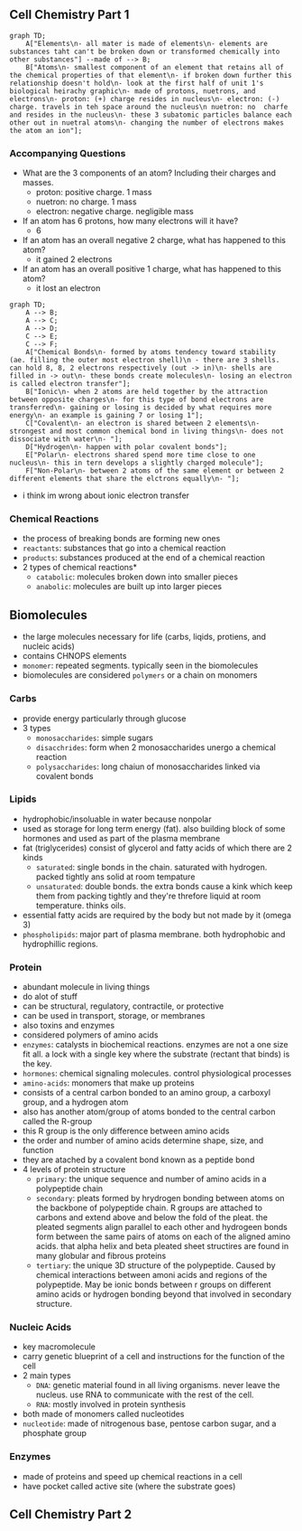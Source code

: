 <!-- each box is a key topic, bullets are notes about the topic. you may draw connections between topics. Think summarizing -->
## Cell Chemistry Part 1
```mermaid
graph TD;
    A["Elements\n- all mater is made of elements\n- elements are substances taht can't be broken down or transformed chemically into other substances"] --made of --> B;
    B["Atoms\n- smallest component of an element that retains all of the chemical properties of that element\n- if broken down further this relationship doesn't hold\n- look at the first half of unit 1's biological heirachy graphic\n- made of protons, nuetrons, and electrons\n- proton: (+) charge resides in nucleus\n- electron: (-) charge. travels in teh space around the nucleus\n nuetron: no  charfe and resides in the nucleus\n- these 3 subatomic particles balance each other out in nuetral atoms\n- changing the number of electrons makes the atom an ion"];
```
### Accompanying Questions
- What are the 3 components of an atom? Including their charges and masses.
    - proton: positive charge. 1 mass
    - nuetron: no charge. 1 mass
    - electron: negative charge. negligible mass
- If an atom has 6 protons, how many electrons will it have?
    - 6
- If an atom has an overall negative 2 charge, what has happened to this atom?
    - it gained 2 electrons
- If an atom has an overall positive 1 charge, what has happened to this atom?
    - it lost an electron


```mermaid
graph TD;
    A --> B;
    A --> C;
    A --> D;
    C --> E;
    C --> F;
    A["Chemical Bonds\n- formed by atoms tendency toward stability (ae. filling the outer most electron shell)\n - there are 3 shells. can hold 8, 8, 2 electrons respectively (out -> in)\n- shells are filled in -> out\n- these bonds create molecules\n- losing an electron is called electron transfer"];
    B["Ionic\n- when 2 atoms are held together by the attraction between opposite charges\n- for this type of bond electrons are transferred\n- gaining or losing is decided by what requires more energy\n- an example is gaining 7 or losing 1"];
    C["Covalent\n- an electron is shared between 2 elements\n- strongest and most common chemical bond in living things\n- does not dissociate with water\n- "];
    D["Hydrogen\n- happen with polar covalent bonds"];
    E["Polar\n- electrons shared spend more time close to one nucleus\n- this in tern develops a slightly charged molecule"];
    F["Non-Polar\n- between 2 atoms of the same element or between 2 different elements that share the elctrons equally\n- "];
```
- i think im wrong about ionic electron transfer

### Chemical Reactions
- the process of breaking bonds are forming new ones
- `reactants`: substances that go into a chemical reaction
- `products`: substances produced at the end of a chemical reaction
- 2 types of chemical reactions*
    - `catabolic`: molecules broken down into smaller pieces
    - `anabolic`: molecules are built up into larger pieces

## Biomolecules
- the large molecules necessary for life (carbs, liqids, protiens, and nucleic acids)
- contains CHNOPS elements
- `monomer`: repeated segments. typically seen in the biomolecules
- biomolecules are considered `polymers` or a chain on monomers

### Carbs
- provide energy particularly through glucose
- 3 types
    - `monosaccharides`: simple sugars
    - `disacchrides`: form when 2 monosaccharides unergo a chemical reaction
    - `polysaccharides`: long chaiun of monosaccharides linked via covalent bonds

### Lipids
- hydrophobic/insoluable in water because nonpolar
- used as storage for long term energy (fat). also building block of some hormones and used as part of the plasma membrane
- fat (triglycerides) consist of glycerol and fatty acids of which there are 2 kinds
    - `saturated`: single bonds in the chain. saturated with hydrogen. packed tightly ans solid at room tempature
    - `unsaturated`: double bonds. the extra bonds cause a kink which keep them from packing tightly and they're threfore liquid at room temperature. thinks oils.
- essential fatty acids are required by the body but not made by it (omega 3)
- `phospholipids`: major part of plasma membrane. both hydrophobic and hydrophillic regions.

### Protein
- abundant molecule in living things
- do alot of stuff
- can be structural, regulatory, contractile, or protective
- can be used in transport, storage, or membranes
- also toxins and enzymes
- considered polymers of amino acids
- `enzymes`: catalysts in biochemical reactions. enzymes are not a one size fit all. a lock with a single key where the substrate (rectant that binds) is the key.
- `hormones`: chemical signaling molecules. control physiological processes
- `amino-acids`: monomers that make up proteins
- consists of a central carbon bonded to an amino group, a carboxyl group, and a hydrogen atom
- also has another atom/group of atoms bonded to the central carbon called the R-group
- this R group is the only difference between amino acids
- the order and number of amino acids determine shape, size, and function
- they are atached by a covalent bond known as a peptide bond
- 4 levels of protein structure
    - `primary`: the unique sequence and number of amino acids in a polypeptide chain
    - `secondary`: pleats formed by hrydrogen bonding between atoms on the backbone of polypeptide chain. R groups are attached to carbons and extend above and below the fold of the pleat. the pleated segments align parallel to each other and hydrogeen bonds form between the same pairs of atoms on each of the aligned amino acids. that alpha helix and beta pleated sheet structires are found in many globular and fibrous proteins
    - `tertiary`: the unique 3D structure of the polypeptide. Caused by chemical interactions between amoni acids and regions of the polypeptide. May be ionic bonds between r groups on different amino acids or hydrogen bonding beyond that involved in secondary structure.

### Nucleic Acids
- key macromolecule
- carry genetic blueprint of a cell and instructions for the function of the cell
- 2 main types
    - `DNA`: genetic material found in all living organisms. never leave the nucleus. use RNA to communicate with the rest of the cell.
    - `RNA`: mostly involved in protein synthesis
- both made of monomers called nucleotides
- `nucleotide`: made of nitrogenous base, pentose carbon sugar, and a phosphate group

### Enzymes
- made of proteins and speed up chemical reactions in a cell
- have pocket called active site (where the substrate goes)

## Cell Chemistry Part 2
